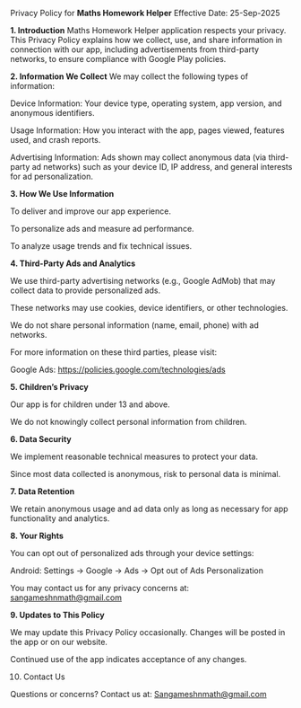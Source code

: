 Privacy Policy for **Maths Homework Helper**
Effective Date: 25-Sep-2025

**1. Introduction**
Maths Homework Helper application respects your privacy. This Privacy Policy explains how we collect, use, and share information in connection with our app, including advertisements from third-party networks, to ensure compliance with Google Play policies.

**2. Information We Collect**
We may collect the following types of information:

Device Information: Your device type, operating system, app version, and anonymous identifiers.

Usage Information: How you interact with the app, pages viewed, features used, and crash reports.

Advertising Information: Ads shown may collect anonymous data (via third-party ad networks) such as your device ID, IP address, and general interests for ad personalization.

**3. How We Use Information**

To deliver and improve our app experience.

To personalize ads and measure ad performance.

To analyze usage trends and fix technical issues.

**4. Third-Party Ads and Analytics**

We use third-party advertising networks (e.g., Google AdMob) that may collect data to provide personalized ads.

These networks may use cookies, device identifiers, or other technologies.

We do not share personal information (name, email, phone) with ad networks.

For more information on these third parties, please visit:

Google Ads: https://policies.google.com/technologies/ads


**5. Children’s Privacy**

Our app is for children under 13 and above.

We do not knowingly collect personal information from children.

**6. Data Security**

We implement reasonable technical measures to protect your data.

Since most data collected is anonymous, risk to personal data is minimal.

**7. Data Retention**

We retain anonymous usage and ad data only as long as necessary for app functionality and analytics.

**8. Your Rights**

You can opt out of personalized ads through your device settings:

Android: Settings → Google → Ads → Opt out of Ads Personalization


You may contact us for any privacy concerns at: sangameshnmath@gmail.com

**9. Updates to This Policy**

We may update this Privacy Policy occasionally. Changes will be posted in the app or on our website.

Continued use of the app indicates acceptance of any changes.

10. Contact Us

Questions or concerns? Contact us at: Sangameshnmath@gmail.com
